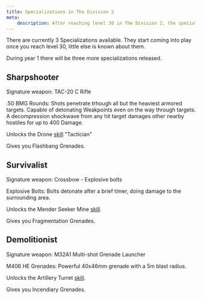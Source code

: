 ```yaml
---
title: Specializations in The Division 2
meta:
    description: After reaching level 30 in The Division 2, the specializations get unlocked. Everything you need to know about them, you'll find here.
---
```


There are currently 3 Specializations available. They start coming into play once you reach level 30, little else is known about them.

During year 1 there will be three more specializations released.

## Sharpshooter

Signature weapon: TAC-20 C Rifle

.50 BMG Rounds: Shots penetrate trhough all but the heaviest armored targets. Capable of detonating Weakpoints even on the way through targets. A decompression shockwave from any hit target damages other nearby hostiles for up to 400 Damage.

Unlocks the Drone [skill](/skills.html) "Tactician"

Gives you Flashbang Grenades.

## Survivalist

Signature weapon: Crossbow - Explosive bolts

Explosive Bolts: Bolts detonate after a brief timer, doing damage to the surrounding area.

Unlocks the Mender Seeker Mine [skill](/skills.html).

Gives you Fragmentation Grenades.

## Demolitionist

Signature weapon: M32A1 Multi-shot Grenade Launcher

M406 HE Grenades: Powerful 40x46mm grenade with a 5m blast radius.

Unlocks the Artillery Turret [skill](/skills.html).

Gives you Incendiary Grenades. 